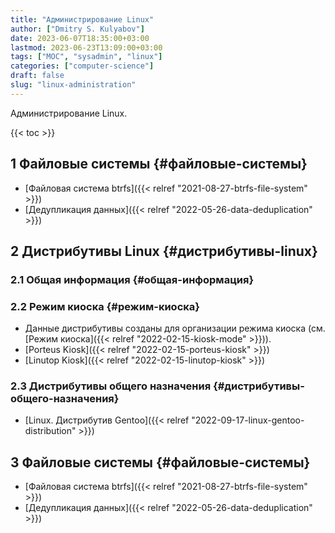 ```yaml
---
title: "Администрирование Linux"
author: ["Dmitry S. Kulyabov"]
date: 2023-06-07T18:35:00+03:00
lastmod: 2023-06-23T13:09:00+03:00
tags: ["MOC", "sysadmin", "linux"]
categories: ["computer-science"]
draft: false
slug: "linux-administration"
---
```


Администрирование Linux.

<!--more-->

{{< toc >}}


## <span class="section-num">1</span> Файловые системы {#файловые-системы}

-   [Файловая система btrfs]({{< relref "2021-08-27-btrfs-file-system" >}})
-   [Дедупликация данных]({{< relref "2022-05-26-data-deduplication" >}})


## <span class="section-num">2</span> Дистрибутивы Linux {#дистрибутивы-linux}


### <span class="section-num">2.1</span> Общая информация {#общая-информация}


### <span class="section-num">2.2</span> Режим киоска {#режим-киоска}

-   Данные дистрибутивы созданы для организации режима киоска (см. [Режим киоска]({{< relref "2022-02-15-kiosk-mode" >}})).
-   [Porteus Kiosk]({{< relref "2022-02-15-porteus-kiosk" >}})
-   [Linutop Kiosk]({{< relref "2022-02-15-linutop-kiosk" >}})


### <span class="section-num">2.3</span> Дистрибутивы общего назначения {#дистрибутивы-общего-назначения}

-   [Linux. Дистрибутив Gentoo]({{< relref "2022-09-17-linux-gentoo-distribution" >}})


## <span class="section-num">3</span> Файловые системы {#файловые-системы}

-   [Файловая система btrfs]({{< relref "2021-08-27-btrfs-file-system" >}})
-   [Дедупликация данных]({{< relref "2022-05-26-data-deduplication" >}})

